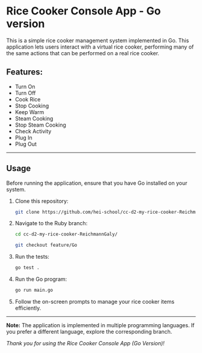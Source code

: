 # Rice Cooker Console App - Go version

This is a simple rice cooker management system implemented in Go. This application lets users interact with a virtual rice cooker, performing many of the same actions that can be performed on a real rice cooker.

## Features:
- Turn On
- Turn Off
- Cook Rice
- Stop Cooking
- Keep Warm
- Steam Cooking
- Stop Steam Cooking
- Check Activity
- Plug In
- Plug Out


---

## Usage

Before running the application, ensure that you have Go installed on your system.

1. Clone this repository:

    ```bash
    git clone https://github.com/hei-school/cc-d2-my-rice-cooker-ReichmannGaly.git


2. Navigate to the Ruby branch:

    ```bash
    cd cc-d2-my-rice-cooker-ReichmannGaly/

    git checkout feature/Go

3.  Run the tests:
    ```bash
    go test .

4.  Run the Go program:
    ```bash
    go run main.go

5. Follow the on-screen prompts to manage your rice cooker items efficiently.

---

**Note:** The application is implemented in multiple programming languages. If you prefer a different language, explore the corresponding branch.

*Thank you for using the Rice Cooker Console App (Go Version)!*